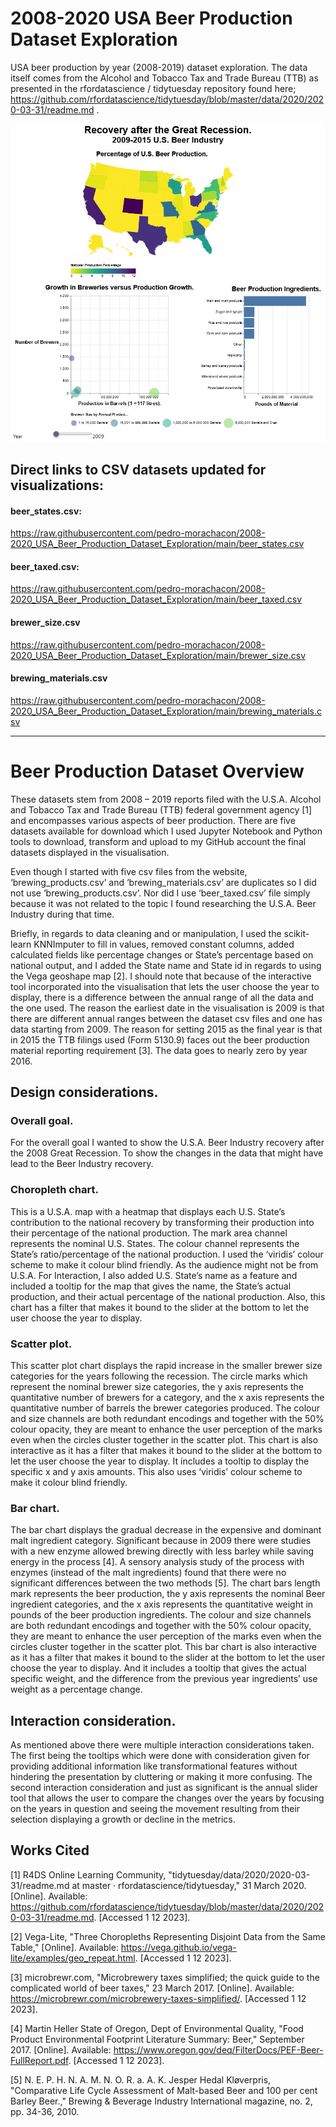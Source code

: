 # 2008-2020 USA Beer Production Dataset Exploration
USA beer production by year (2008-2019) dataset exploration. The data itself comes from the Alcohol and Tobacco Tax and Trade Bureau (TTB) as presented in the rfordatascience / tidytuesday repository found here; https://github.com/rfordatascience/tidytuesday/blob/master/data/2020/2020-03-31/readme.md . 

![Dashboard image: 2008-2020 USA Beer Production Dataset Exploration](https://github.com/pedro-morachacon/2008-2020_USA_Beer_Production_Dataset_Exploration/blob/main/2008-2020_USA_Beer_Production_Dataset_Exploration.jpg?raw=true)

## Direct links to CSV datasets updated for visualizations:

#### beer_states.csv:
https://raw.githubusercontent.com/pedro-morachacon/2008-2020_USA_Beer_Production_Dataset_Exploration/main/beer_states.csv

#### beer_taxed.csv:
https://raw.githubusercontent.com/pedro-morachacon/2008-2020_USA_Beer_Production_Dataset_Exploration/main/beer_taxed.csv

#### brewer_size.csv
https://raw.githubusercontent.com/pedro-morachacon/2008-2020_USA_Beer_Production_Dataset_Exploration/main/brewer_size.csv

#### brewing_materials.csv
https://raw.githubusercontent.com/pedro-morachacon/2008-2020_USA_Beer_Production_Dataset_Exploration/main/brewing_materials.csv

-----
# Beer Production Dataset Overview

These datasets stem from 2008 – 2019 reports filed with the U.S.A. Alcohol and Tobacco Tax and Trade Bureau (TTB) federal government agency [1] and encompasses various aspects of beer production. There are five datasets available for download which I used Jupyter Notebook and Python tools to download, transform and upload to my GitHub account the final datasets displayed in the visualisation. 

Even though I started with five csv files from the website, ‘brewing_products.csv’ and ‘brewing_materials.csv’ are duplicates so I did not use ‘brewing_products.csv’. Nor did I use ‘beer_taxed.csv’ file simply because it was not related to the topic I found researching the U.S.A. Beer Industry during that time. 

Briefly, in regards to data cleaning and or manipulation, I used the scikit-learn KNNImputer to fill in values, removed constant columns, added calculated fields like percentage changes or State’s percentage based on national output, and I added the State name and State id in regards to using the Vega geoshape map [2]. I should note that because of the interactive tool incorporated into the visualisation that lets the user choose the year to display, there is a difference between the annual range of all the data and the one used. The reason the earliest date in the visualisation is 2009 is that there are different annual ranges between the dataset csv files and one has data starting from 2009. The reason for setting 2015 as the final year is that in 2015 the TTB filings used (Form 5130.9) faces out the beer production material reporting requirement [3]. The data goes to nearly zero by year 2016. 
 
## Design considerations.

### Overall goal.

For the overall goal I wanted to show the U.S.A. Beer Industry recovery after the 2008 Great Recession. To show the changes in the data that might have lead to the Beer Industry recovery.

### Choropleth chart.

This is a U.S.A. map with a heatmap that displays each U.S. State’s contribution to the national recovery by transforming their production into their percentage of the national production. The mark area channel represents the nominal U.S. States.  The colour channel represents the State’s ratio/percentage of the national production. I used the ‘viridis’ colour scheme to make it colour blind friendly. As the audience might not be from U.S.A. For Interaction, I also added U.S. State’s name as a feature and included a tooltip for the map that gives the name, the State’s actual production, and their actual percentage of the national production. Also, this chart has a filter that makes it bound to the slider at the bottom to let the user choose the year to display.

### Scatter plot.

This scatter plot chart displays the rapid increase in the smaller brewer size categories for the years following the recession. The circle marks which represent the nominal brewer size categories, the y axis represents the quantitative number of brewers for a category, and the x axis represents the quantitative number of barrels the brewer categories produced. The colour and size channels are both redundant encodings and together with the 50% colour opacity, they are meant to enhance the user perception of the marks even when the circles cluster together in the scatter plot. This chart is also interactive as it has a filter that makes it bound to the slider at the bottom to let the user choose the year to display. It includes a tooltip to display the specific x and y axis amounts. This also uses ‘viridis’ colour scheme to make it colour blind friendly.

### Bar chart.

The bar chart displays the gradual decrease in the expensive and dominant malt ingredient category. Significant because in 2009 there were studies with a new enzyme allowed brewing directly with less barley while saving energy in the process [4]. A sensory analysis study of the process with enzymes (instead of the malt ingredients) found that there were no significant differences between the two methods [5]. The chart bars length mark represents the beer production, the y axis represents the nominal Beer ingredient categories, and the x axis represents the quantitative weight in pounds of the beer production ingredients. The colour and size channels are both redundant encodings and together with the 50% colour opacity, they are meant to enhance the user perception of the marks even when the circles cluster together in the scatter plot. This bar chart is also interactive as it has a filter that makes it bound to the slider at the bottom to let the user choose the year to display. And it includes a tooltip that gives the actual specific weight, and the difference from the previous year ingredients’ use weight as a percentage change. 
 

## Interaction consideration.

As mentioned above there were multiple interaction considerations taken. The first being the tooltips which were done with consideration given for providing additional information like transformational features without hindering the presentation by cluttering or making it more confusing. The second interaction consideration and just as significant is the annual slider tool that allows the user to compare the changes over the years by focusing on the years in question and seeing the movement resulting from their selection displaying a growth or decline in the metrics.

## Works Cited

[1] 	R4DS Online Learning Community, "tidytuesday/data/2020/2020-03-31/readme.md at master · rfordatascience/tidytuesday," 31 March 2020. [Online]. Available: https://github.com/rfordatascience/tidytuesday/blob/master/data/2020/2020-03-31/readme.md. [Accessed 1 12 2023].

[2] 	Vega-Lite, "Three Choropleths Representing Disjoint Data from the Same Table," [Online]. Available: https://vega.github.io/vega-lite/examples/geo_repeat.html. [Accessed 1 12 2023].

[3] 	microbrewr.com, "Microbrewery taxes simplified; the quick guide to the complicated world of beer taxes," 23 March 2017. [Online]. Available: https://microbrewr.com/microbrewery-taxes-simplified/. [Accessed 1 12 2023].

[4] 	Martin Heller State of Oregon, Dept of Environmental Quality, "Food Product Environmental Footprint Literature Summary: Beer," September 2017. [Online]. Available: https://www.oregon.gov/deq/FilterDocs/PEF-Beer-FullReport.pdf. [Accessed 1 12 2023].

[5] 	N. E. P. H. N. A. M. N. O. R. a. A. K. Jesper Hedal Kløverpris, "Comparative Life Cycle Assessment of Malt-based Beer and 100 per cent Barley Beer.," Brewing & Beverage Industry International magazine, no. 2, pp. 34-36, 2010.

